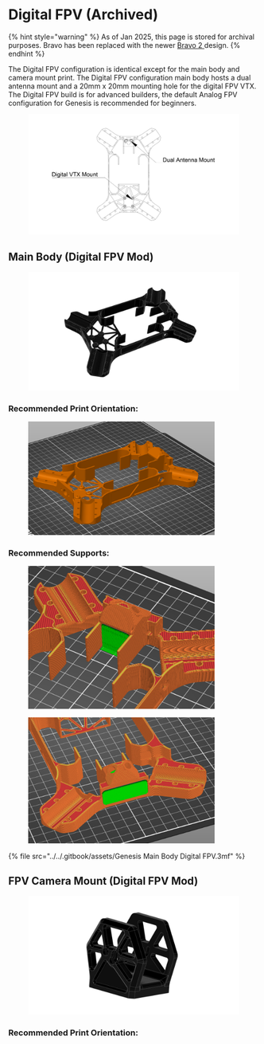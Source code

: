 # Digital FPV (Archived)

{% hint style="warning" %}
As of Jan 2025, this page is stored for archival purposes. Bravo has been replaced with the newer [Bravo 2 ](../bravo-v2/)design.
{% endhint %}

The Digital FPV configuration is identical except for the main body and camera mount print. The Digital FPV configuration main body hosts a dual antenna mount and a 20mm x 20mm mounting hole for the digital FPV VTX. The Digital FPV build is for advanced builders, the default Analog FPV configuration for Genesis is recommended for beginners.&#x20;

<figure><img src="../../.gitbook/assets/34331234252314.PNG" alt=""><figcaption></figcaption></figure>



## Main Body (Digital FPV Mod)

<figure><img src="../../.gitbook/assets/Main Body Digital FPV v2.png" alt=""><figcaption></figcaption></figure>

### Recommended Print Orientation:

<figure><img src="../../.gitbook/assets/231324131234.PNG" alt="" width="375"><figcaption></figcaption></figure>

### Recommended Supports:

<div><figure><img src="../../.gitbook/assets/1233243121432.PNG" alt="" width="375"><figcaption></figcaption></figure> <figure><img src="../../.gitbook/assets/3241324134124.PNG" alt="" width="375"><figcaption></figcaption></figure></div>

{% file src="../../.gitbook/assets/Genesis Main Body Digital FPV.3mf" %}

## FPV Camera Mount (Digital FPV Mod)

<figure><img src="../../.gitbook/assets/32142352314.png" alt=""><figcaption></figcaption></figure>

### Recommended Print Orientation:



